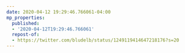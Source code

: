 ```yaml
---
date: 2020-04-12 19:29:46.766061-04:00
mp_properties:
  published:
  - '2020-04-12T19:29:46.766061'
  repost-of:
  - https://twitter.com/bludelb/status/1249119414647218176?s=20
---
```


